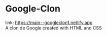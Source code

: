 # Google-Clon
link: https://main--googleclon1.netlify.app       
A clon de Google created with HTML and CSS
